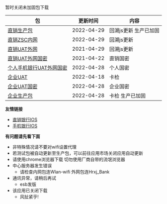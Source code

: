 暂时关闭未加固包下载

|  包   | 更新时间  | 内容  |
|  ----  | ----  |----  |
| [直销生产包](https://www.pgyer.com/dsbank_release)  | 2022-04-29 | 回溯js更新 生产已加固 |
| [直销ZSC内网](https://www.pgyer.com/dsbank_zsc)   | 2022-04-29 |回溯js更新 |
| [直销UAT外网](https://www.pgyer.com/dsbank_uat_w)  | 2021-04-29 | 回溯js更新 |
| [直销UAT外网国密](https://www.pgyer.com/dsbank_gm)  | 2021-04-22 | 直销国密 |
| [个人手机银行UAT外网国密](https://www.pgyer.com/pmobile_gmUATW)  | 2022-04-28 | 个人国密 |
| [企业UAT](https://www.pgyer.com/qyBank_uat)  | 2022-04-18 | 卡检 |
| [企业UAT国密](https://www.pgyer.com/qyBank_gm)  | 2022-04-28 | 企业国密 |
| [企业生产包](https://www.pgyer.com/qyBank_release)   | 2022-04-28 | 卡检 生产已加固 |

**友情链接**
+ [直销银行IOS](http://d.7short.com/hrxjubank)
+ [手机银行IOS](http://d.7short.com/hrxjpmbank)

**有问题请先看下面**
+ 非特殊情况请不要对wifi设置代理
+ 若测试包被自动更新至生产包，可以前往应用市场关闭应用自动更新
+ 请使用chrome浏览器下载 切勿使用厂商自带的流氓浏览器
+ 中心服务器发生错误
  + 请检查内网包连Wlan-wifi 外网包连Hrxj_Bank
+ 通讯异常，请稍后再试
  + esb发版
+ 该应用已关闭下载
  + 风扯紧乎!


